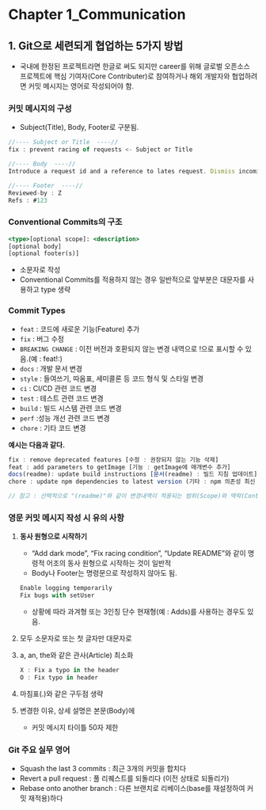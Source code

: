 # Chapter 1_Communication 

## 1. Git으로 세련되게 협업하는 5가지 방법

- 국내에 한정된 프로젝트라면 한글로 써도 되지만 career를 위해 글로벌 오픈소스 프로젝트에 핵심 기여자(Core Contributer)로 참여하거나 해외 개발자와 협업하려면 커밋 메시지는 영어로 작성되어야 함.

### 커밋 메시지의 구성

- Subject(Title), Body, Footer로 구분됨.

```jsx
//---- Subject or Title  ----//
fix : prevent racing of requests <- Subject or Title

//---- Body  ----//
Introduce a request id and a reference to lates request. Dismiss incoming resposes other than from latest request. 

//---- Footer  ----//
Reviewed-by : Z
Refs : #123
```

### Conventional Commits의 구조

```jsx
<type>[optional scope]: <description>
[optional body]
[optional footer(s)]
```
- 소문자로 작성
- Conventional Commits를 적용하지 않는 경우 일반적으로 앞부분은 대문자를 사용하고 type 생략

### Commit Types

- `feat` : 코드에 새로운 기능(Feature) 추가
- `fix` : 버그 수정
- `BREAKING CHANGE` : 이전 버전과 호환되지 않는 변경 내역으로 !으로 표시할 수 있음.(예 : feat!:)
- `docs` : 개발 문서 변경
- `style` : 들여쓰기, 따옴표, 세미콜론 등 코드 형식 및 스타일 변경
- `ci` : CI/CD 관련 코드 변경
- `test` : 테스트 관련 코드 변경
- `build` : 빌드 시스템 관련 코드 변경
- `perf` :성능 개선 관련 코드 변경
- `chore` : 기타 코드 변경

**예시는 다음과  같다.**

```jsx
fix : remove deprecated features [수정 : 권장되지 않는 기능 삭제]
feat : add parameters to getImage [기능 : getImage에 매개변수 추가]
docs(readme): update build instructions [문서(readme) : 빌드 지침 업데이트]
chore : update npm dependencies to latest version (기타 : npm 의존성 최신 버전으로 업데이트]

// 참고 : 선택적으로 "(readme)"와 같이 변경내역이 적용되는 범위(Scope)와 맥락(Context)를 표시합니다.
```

### 영문 커밋 메시지 작성 시 유의 사항

1. **동사 원형으로 시작하기**
    - “Add dark mode”, “Fix racing condition”, “Update README”와 같이 명령적 어조의 동사 원형으로 시작하는 것이 일반적
    - Body나 Footer는 명령문으로 작성하지 않아도 됨.
    
    ```jsx
    Enable logging temporarily
    Fix bugs with setUser
    ```
    
    - 상황에 따라 과겨형 또는 3인칭 단수 현재형(예 : Adds)를 사용하는 경우도 있음.
    
2. 모두 소문자로 또는 첫 글자만 대문자로
3. a, an, the와 같은 관사(Article) 최소화
    
    ```jsx
    X : Fix a typo in the header
    O : Fix typo in header
    ```
    
4. 마침표(.)와 같은 구두점 생략
5. 변경한 이유, 상세 설명은 본문(Body)에
    - 커밋 메시지 타이틀 50자 제한

### Git 주요 실무 영어

- Squash the last 3 commits : 최근 3개의 커밋을 합치다
- Revert a pull request : 풀 리퀘스트를 되돌리다 (이전 상태로 되돌리가)
- Rebase onto another branch : 다른 브랜치로 리베이스(base를 재설정하여 커밋 재적용)하다
